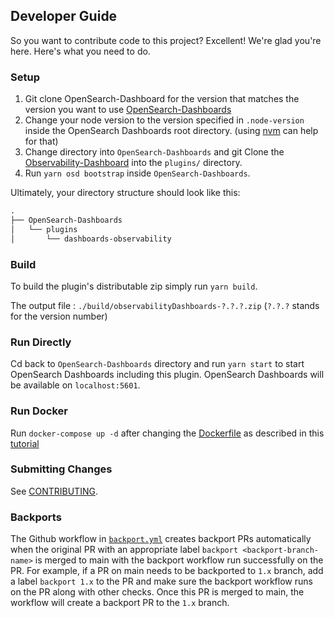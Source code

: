 ## Developer Guide

So you want to contribute code to this project? Excellent! We're glad you're here. Here's what you need to do.

### Setup

1. Git clone OpenSearch-Dashboard for the version that matches the version you want to use [OpenSearch-Dashboards](https://github.com/opensearch-project/OpenSearch-Dashboards)
2. Change your node version to the version specified in `.node-version` inside the OpenSearch Dashboards root directory. (using [nvm](https://github.com/nvm-sh/nvm) can help for that)
3. Change directory into `OpenSearch-Dashboards` and git Clone the [Observability-Dashboard](https://github.com/opensearch-project/dashboards-observability) into the `plugins/` directory.
4. Run `yarn osd bootstrap` inside `OpenSearch-Dashboards`.

Ultimately, your directory structure should look like this:

```md
.
├── OpenSearch-Dashboards
│   └── plugins
│       └── dashboards-observability
```

### Build

To build the plugin's distributable zip simply run `yarn build`.

The output file : `./build/observabilityDashboards-?.?.?.zip` (`?.?.?` stands for the version number)

### Run Directly

Cd back to `OpenSearch-Dashboards` directory and run `yarn start` to start OpenSearch Dashboards including this plugin. OpenSearch Dashboards will be available on `localhost:5601`.

### Run Docker

Run `docker-compose up -d` after changing the [Dockerfile](Dockerfile) as described in this [tutorial](Using-Docker.md)

### Submitting Changes

See [CONTRIBUTING](CONTRIBUTING.md).

### Backports

The Github workflow in [`backport.yml`](.github/workflows/backport.yml) creates backport PRs automatically when the original PR
with an appropriate label `backport <backport-branch-name>` is merged to main with the backport workflow run successfully on the
PR. For example, if a PR on main needs to be backported to `1.x` branch, add a label `backport 1.x` to the PR and make sure the
backport workflow runs on the PR along with other checks. Once this PR is merged to main, the workflow will create a backport PR
to the `1.x` branch.